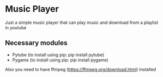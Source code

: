 # Music Player
Just a simple music player that can play music and download from a playlist in youtube

## Necessary modules
- Pytube (to install using pip: pip install pytube)
- Pygame (to install using pip: pip install pygame)

Also you need to have ffmpeg (https://ffmpeg.org/download.html) installed
